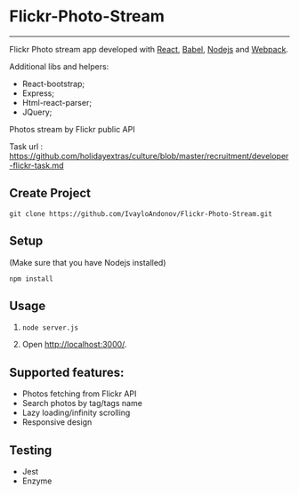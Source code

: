 # Flickr-Photo-Stream
---

Flickr Photo stream app developed with [React](https://facebook.github.io/react/), [Babel](http://babeljs.io/), [Nodejs](https://nodejs.org/en/) and [Webpack](http://webpack.github.io/).

Additional libs and helpers: 
- React-bootstrap;
- Express;
- Html-react-parser;
- JQuery;

Photos stream by Flickr public API

Task url : https://github.com/holidayextras/culture/blob/master/recruitment/developer-flickr-task.md

Create Project
---
```
git clone https://github.com/IvayloAndonov/Flickr-Photo-Stream.git
```

Setup
---
(Make sure that you have Nodejs installed)

```
npm install
```

Usage
---

1. `node server.js`

2. Open [http://localhost:3000/](http://localhost:3000/).


Supported features:
---

* Photos fetching from Flickr API
* Search photos by tag/tags name
* Lazy loading/infinity scrolling
* Responsive design


Testing
---
* Jest
* Enzyme
